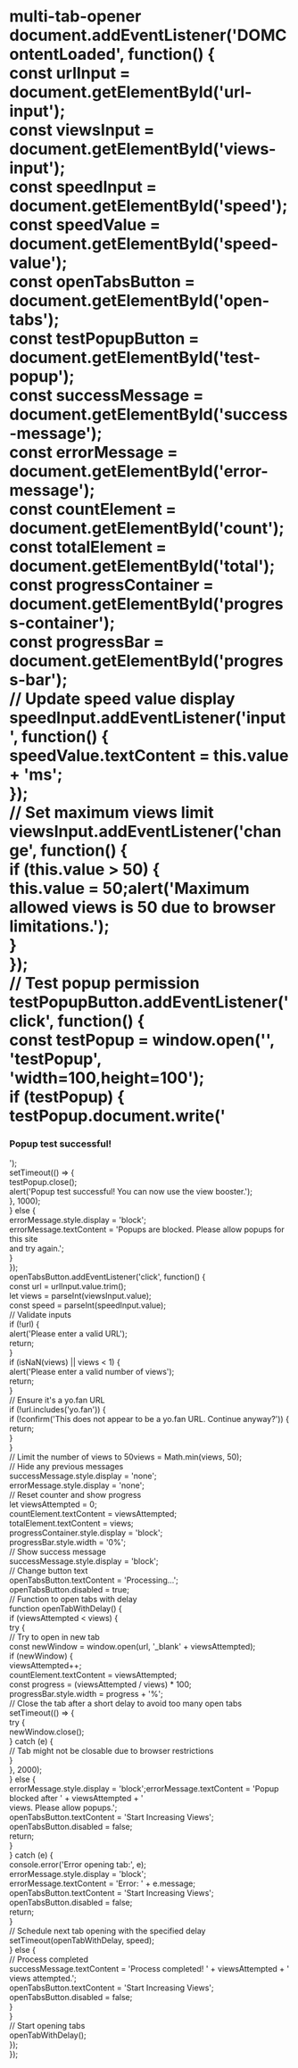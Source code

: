# multi-tab-opener<br/>document.addEventListener('DOMContentLoaded', function() { <br/>const urlInput = document.getElementById('url-input'); <br/>const viewsInput = document.getElementById('views-input'); <br/>const speedInput = document.getElementById('speed'); <br/>const speedValue = document.getElementById('speed-value'); <br/>const openTabsButton = document.getElementById('open-tabs'); <br/>const testPopupButton = document.getElementById('test-popup'); <br/>const successMessage = document.getElementById('success-message'); <br/>const errorMessage = document.getElementById('error-message'); <br/>const countElement = document.getElementById('count'); <br/>const totalElement = document.getElementById('total'); <br/>const progressContainer = document.getElementById('progress-container'); <br/>const progressBar = document.getElementById('progress-bar'); <br/>// Update speed value display <br/>speedInput.addEventListener('input', function() { <br/>speedValue.textContent = this.value + 'ms'; <br/>}); <br/>// Set maximum views limit <br/>viewsInput.addEventListener('change', function() { <br/>if (this.value > 50) { <br/>this.value = 50;alert('Maximum allowed views is 50 due to browser limitations.'); <br/>} <br/>}); <br/>// Test popup permission <br/>testPopupButton.addEventListener('click', function() { <br/>const testPopup = window.open('', 'testPopup', 'width=100,height=100'); <br/>if (testPopup) { <br/>testPopup.document.write('<h3>Popup test successful!</h3>'); <br/>setTimeout(() => { <br/>testPopup.close(); <br/>alert('Popup test successful! You can now use the view booster.'); <br/>}, 1000); <br/>} else { <br/>errorMessage.style.display = 'block'; <br/>errorMessage.textContent = 'Popups are blocked. Please allow popups for this site <br/>and try again.'; <br/>} <br/>}); <br/>openTabsButton.addEventListener('click', function() { <br/>const url = urlInput.value.trim(); <br/>let views = parseInt(viewsInput.value); <br/>const speed = parseInt(speedInput.value); <br/>// Validate inputs <br/>if (!url) { <br/>alert('Please enter a valid URL'); <br/>return; <br/>} <br/>if (isNaN(views) || views < 1) { <br/>alert('Please enter a valid number of views'); <br/>return; <br/>} <br/>// Ensure it's a yo.fan URL <br/>if (!url.includes('yo.fan')) { <br/>if (!confirm('This does not appear to be a yo.fan URL. Continue anyway?')) { <br/>return; <br/>} <br/>} <br/>// Limit the number of views to 50views = Math.min(views, 50); <br/>// Hide any previous messages <br/>successMessage.style.display = 'none'; <br/>errorMessage.style.display = 'none'; <br/>// Reset counter and show progress <br/>let viewsAttempted = 0; <br/>countElement.textContent = viewsAttempted; <br/>totalElement.textContent = views; <br/>progressContainer.style.display = 'block'; <br/>progressBar.style.width = '0%'; <br/>// Show success message <br/>successMessage.style.display = 'block'; <br/>// Change button text <br/>openTabsButton.textContent = 'Processing...'; <br/>openTabsButton.disabled = true; <br/>// Function to open tabs with delay <br/>function openTabWithDelay() { <br/>if (viewsAttempted < views) { <br/>try { <br/>// Try to open in new tab <br/>const newWindow = window.open(url, '_blank' + viewsAttempted); <br/>if (newWindow) { <br/>viewsAttempted++; <br/>countElement.textContent = viewsAttempted; <br/>const progress = (viewsAttempted / views) * 100; <br/>progressBar.style.width = progress + '%'; <br/>// Close the tab after a short delay to avoid too many open tabs <br/>setTimeout(() => { <br/>try { <br/>newWindow.close(); <br/>} catch (e) { <br/>// Tab might not be closable due to browser restrictions <br/>} <br/>}, 2000); <br/>} else { <br/>errorMessage.style.display = 'block';errorMessage.textContent = 'Popup blocked after ' + viewsAttempted + ' <br/>views. Please allow popups.'; <br/>openTabsButton.textContent = 'Start Increasing Views'; <br/>openTabsButton.disabled = false; <br/>return; <br/>} <br/>} catch (e) { <br/>console.error('Error opening tab:', e); <br/>errorMessage.style.display = 'block'; <br/>errorMessage.textContent = 'Error: ' + e.message; <br/>openTabsButton.textContent = 'Start Increasing Views'; <br/>openTabsButton.disabled = false; <br/>return; <br/>} <br/>// Schedule next tab opening with the specified delay <br/>setTimeout(openTabWithDelay, speed); <br/>} else { <br/>// Process completed <br/>successMessage.textContent = 'Process completed! ' + viewsAttempted + ' <br/>views attempted.'; <br/>openTabsButton.textContent = 'Start Increasing Views'; <br/>openTabsButton.disabled = false; <br/>} <br/>} <br/>// Start opening tabs <br/>openTabWithDelay(); <br/>}); <br/>}); <br/> 
